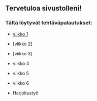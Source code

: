 ## Tervetuloa sivustolleni!
### Tältä löytyvät tehtäväpalautukset:
* [viikko 1](vko1.md)

* [viikko 2]

* [viikko 3]

* viikko 4

* viikko 5

* viikko 6

* Harjoitustyö
